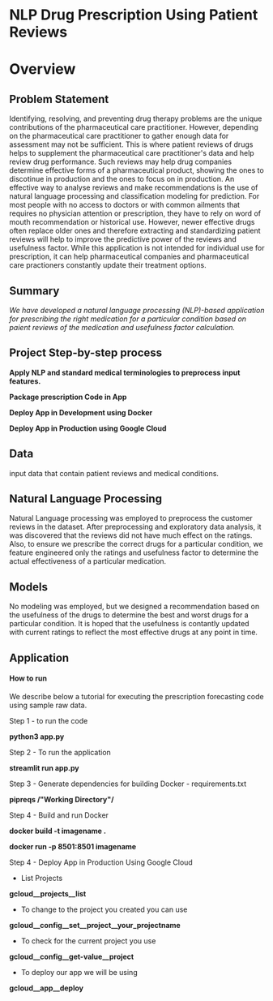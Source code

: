 # NLP Drug Prescription Using Patient Reviews #


# Overview
## Problem Statement ##
Identifying, resolving, and preventing drug therapy problems are the unique contributions of the pharmaceutical care practitioner. However, depending on the pharmaceutical care practitioner to gather enough data for assessment may not be sufficient. This is where patient reviews of drugs helps to supplement the pharmaceutical care practitioner's data and help review drug performance. Such reviews may help drug companies determine effective forms of a pharmaceutical product, showing the ones to discotinue in production and the ones to focus on in production. An effective way to analyse reviews and make recommendations is the use of natural language processing and classification modeling for prediction. For most people with no access to doctors or with common ailments that requires no physician attention or prescription, they have to rely on word of mouth recommendation or historical use. However, newer effective drugs often replace older ones and therefore extracting and standardizing patient reviews will help to improve the predictive power of the reviews and usefulness factor. While this application is not intended for individual use for prescription, it can help pharmaceutical companies and pharmaceutical care practioners constantly update their treatment options.

## Summary ##
*We have developed a natural language processing (NLP)-based application for prescribing the right medication for a particular condition based on paient reviews of the medication and usefulness factor calculation.*

## Project Step-by-step process ##
**Apply NLP and standard medical terminologies to preprocess input features.**

**Package prescription Code in App**

**Deploy App in Development using Docker**

**Deploy App in Production using Google Cloud**

## Data ##
input data that contain patient reviews and medical conditions. 

## Natural Language Processing ## 
Natural Language processing was employed to preprocess the customer reviews in the dataset. After preprocessing and exploratory data analysis, it was discovered that the reviews did not have much effect on the ratings. Also, to ensure we prescribe the correct drugs for a particular condition, we feature engineered only the ratings and usefulness factor to determine the actual effectiveness of a particular medication. 

## Models ##
No modeling was employed, but we designed a recommendation based on the usefulness of the drugs to determine the best and worst drugs for a particular condition. It is hoped that the usefulness is contantly updated with current ratings to reflect the most effective drugs at any point in time.

## Application

#### How to run ####
We describe below a tutorial for executing the prescription forecasting code using sample raw data.

Step 1 - to run the code

**python3 app.py**

Step 2 - To run the application

**streamlit run app.py**

Step 3 - Generate dependencies for building Docker - requirements.txt

**pipreqs  /"Working Directory"/**

Step 4 - Build and run Docker

**docker build -t imagename .**

**docker run -p 8501:8501 imagename** 

Step 4 - Deploy App in Production Using Google Cloud
* List Projects

**gcloud__projects__list**

* To change to the project you created you can use

**gcloud__config__set__project__your_projectname**

* To check for the current project you use

**gcloud__config__get-value__project**

* To deploy our app we will be using

**gcloud__app__deploy**




